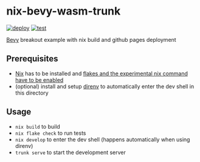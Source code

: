# nix-bevy-wasm-trunk

[![deploy](https://github.com/j-brn/nix-bevy-wasm-trunk/actions/workflows/deploy.yml/badge.svg)](https://github.com/j-brn/nix-bevy-wasm-trunk/actions/workflows/deploy.yml)
[![test](https://github.com/j-brn/nix-bevy-wasm-trunk/actions/workflows/test.yml/badge.svg)](https://github.com/j-brn/nix-bevy-wasm-trunk/actions/workflows/test.yml)

[Bevy](https://github.com/bevyengine/bevy) breakout example with nix build and github pages deployment

## Prerequisites

- [Nix](https://github.com/NixOS/nix) has to be installed and
  [flakes and the experimental nix command have to be enabled](https://nixos.wiki/wiki/Flakes#Enable_flakes)
- (optional) install and setup [direnv](https://direnv.net/) to automatically enter the dev shell in this directory

## Usage

- `nix build` to build
- `nix flake check` to run tests
- `nix develop` to enter the dev shell (happens automatically when using direnv)
- `trunk serve` to start the development server


